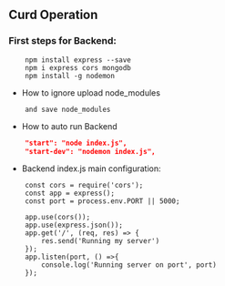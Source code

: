 ## Curd Operation
### First steps for Backend:
```	npm init -y
	npm install express --save
	npm i express cors mongodb
	npm install -g nodemon
```

- How to ignore upload node_modules
```	Create a file named: gitignore
	and save node_modules
```

- How to auto run Backend
```	package.json > sctipt
	"start": "node index.js",
	"start-dev": "nodemon index.js",
```

- Backend index.js main configuration:
```	const express = require('express');
	const cors = require('cors');
	const app = express();
	const port = process.env.PORT || 5000;

	app.use(cors());
	app.use(express.json());
	app.get('/', (req, res) => {
   	    res.send('Running my server')
	});
	app.listen(port, () =>{
	    console.log('Running server on port', port)
	});
```